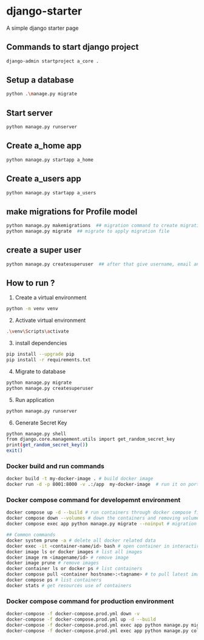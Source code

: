 # django-starter
A simple django starter page


## Commands to start django project

```bash
django-admin startproject a_core .
```

## Setup a database

```bash
python .\manage.py migrate
```

## Start server

```bash
python manage.py runserver
```

## Create a_home app

```bash
python manage.py startapp a_home
```

## Create a_users app

```bash
python manage.py startapp a_users
```

## make migrations for Profile model

```bash
python manage.py makemigrations  ## migration command to create migration file
python manage.py migrate  ## migrate to apply migration file
```

## create a super user

```bash
python manage.py createsuperuser  ## after that give username, email and password
```


## How to run ?


1. Create a virtual environment

```bash
python -m venv venv
```


2. Activate virtual environment

```bash
.\venv\Scripts\activate
```

3. install dependencies

```bash
pip install --upgrade pip
pip install -r requirements.txt
```

4. Migrate to database

```bash
python manage.py migrate
python manage.py createsuperuser
```

5. Run application

```bash
python manage.py runserver
```

6. Generate Secret Key

```bash
python manage.py shell
from django.core.management.utils import get_random_secret_key
print(get_random_secret_key())
exit()
```

### Docker build and run commands

```bash
docker build -t my-docker-image . # build docker image
docker run -d -p 8001:8000 -v .:/app  my-docker-image  # run it on port 8001 and attach to volume to reflect the local code changes in container
```

### Docker compose command for developemnt environment

```bash
docker compose up -d --build # run containers through docker compose file
docker compose down --volumes # down the containers and removing volume
docker compose exec app python manage.py migrate --noinput # migration command

## Common commands
docker system prune -a # delete all docker related data
docker exec -it <container-name/id> bash # open container in interactive mode
docker image ls or docker images # list all images
docker image rm <imagename/id> # remove image
docker image prune # remove images
docker container ls or docker ps # list containers
docker compose pull <container hostname>:<tagname> # to pull latest image
docker compose ps # list containers
docker stats # get resources use of containers
```

### Docker compose command for production environment

```bash
docker-compose -f docker-compose.prod.yml down -v
docker-compose -f docker-compose.prod.yml up -d --build
docker-compose -f docker-compose.prod.yml exec app python manage.py migrate --noinput
docker-compose -f docker-compose.prod.yml exec app python manage.py collectstatic --no-input --clear
```